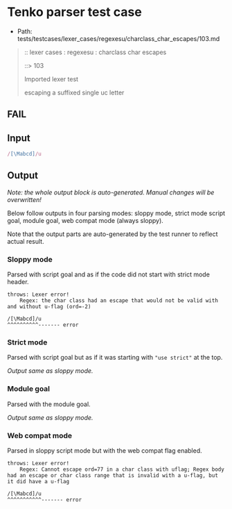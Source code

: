 # Tenko parser test case

- Path: tests/testcases/lexer_cases/regexesu/charclass_char_escapes/103.md

> :: lexer cases : regexesu : charclass char escapes
>
> ::> 103
>
> Imported lexer test
>
> escaping a suffixed single uc letter

## FAIL

## Input

`````js
/[\Mabcd]/u
`````

## Output

_Note: the whole output block is auto-generated. Manual changes will be overwritten!_

Below follow outputs in four parsing modes: sloppy mode, strict mode script goal, module goal, web compat mode (always sloppy).

Note that the output parts are auto-generated by the test runner to reflect actual result.

### Sloppy mode

Parsed with script goal and as if the code did not start with strict mode header.

`````
throws: Lexer error!
    Regex: the char class had an escape that would not be valid with and without u-flag (ord=-2)

/[\Mabcd]/u
^^^^^^^^^^------- error
`````

### Strict mode

Parsed with script goal but as if it was starting with `"use strict"` at the top.

_Output same as sloppy mode._

### Module goal

Parsed with the module goal.

_Output same as sloppy mode._

### Web compat mode

Parsed in sloppy script mode but with the web compat flag enabled.

`````
throws: Lexer error!
    Regex: Cannot escape ord=77 in a char class with uflag; Regex body had an escape or char class range that is invalid with a u-flag, but it did have a u-flag

/[\Mabcd]/u
^^^^^^^^^^^------- error
`````

